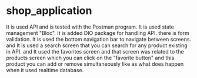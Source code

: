 # shop_application
It is used API and is tested with the Postman program. It is used state management "Bloc". It is added DIO package for handling API. there is form validation. It is used the bottom navigation bar to navigate between screens. and It is used a search screen that you can search for any product existing in API. and It used the favorites screen and that screen was related to the products screen which you can click on the "favorite button" and this product you can add or remove simultaneously like as what does happen when it used realtime database.
